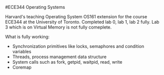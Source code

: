 #ECE344 Operating Systems

Harvard's teaching Operating System OS161 extension for the course ECE344 at the University of Toronto.
Completed lab 0, lab 1, lab 2 fully.
Lab 3 which is on Virtual Memory is not fully comeplete.


What is fully working:

- Synchronization primitives like locks, semaphores and condition variables
- Threads, process management data structure
- System calls such as fork, getpid, waitpid, read, write
- Coremap
